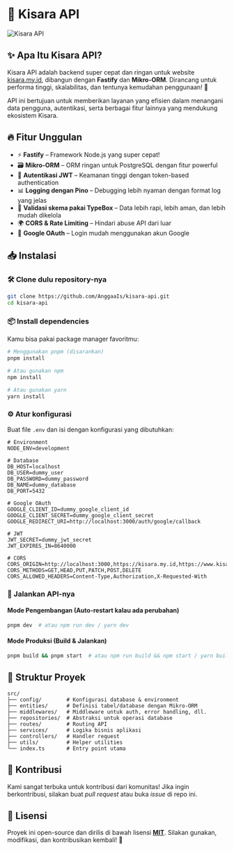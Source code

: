 # 🚀 Kisara API

![Kisara API](https://kisara.my.id/icon.svg)

## ✨ Apa Itu Kisara API?

Kisara API adalah backend super cepat dan ringan untuk website [kisara.my.id](https://kisara.my.id), dibangun dengan **Fastify** dan **Mikro-ORM**. Dirancang untuk performa tinggi, skalabilitas, dan tentunya kemudahan penggunaan! 🎯

API ini bertujuan untuk memberikan layanan yang efisien dalam menangani data pengguna, autentikasi, serta berbagai fitur lainnya yang mendukung ekosistem Kisara.

## 🔥 Fitur Unggulan

- ⚡ **Fastify** – Framework Node.js yang super cepat!
- 🗃 **Mikro-ORM** – ORM ringan untuk PostgreSQL dengan fitur powerful
- 🔐 **Autentikasi JWT** – Keamanan tinggi dengan token-based authentication
- 📊 **Logging dengan Pino** – Debugging lebih nyaman dengan format log yang jelas
- 📌 **Validasi skema pakai TypeBox** – Data lebih rapi, lebih aman, dan lebih mudah dikelola
- 🌍 **CORS & Rate Limiting** – Hindari abuse API dari luar
- 🚀 **Google OAuth** – Login mudah menggunakan akun Google

## 📥 Instalasi

### 🛠 Clone dulu repository-nya

```sh
git clone https://github.com/AnggaaIs/kisara-api.git
cd kisara-api
```

### 📦 Install dependencies

Kamu bisa pakai package manager favoritmu:

```sh
# Menggunakan pnpm (disarankan)
pnpm install

# Atau gunakan npm
npm install

# Atau gunakan yarn
yarn install
```

### ⚙️ Atur konfigurasi

Buat file `.env` dan isi dengan konfigurasi yang dibutuhkan:

```
# Environment
NODE_ENV=development

# Database
DB_HOST=localhost
DB_USER=dummy_user
DB_PASSWORD=dummy_password
DB_NAME=dummy_database
DB_PORT=5432

# Google OAuth
GOOGLE_CLIENT_ID=dummy_google_client_id
GOOGLE_CLIENT_SECRET=dummy_google_client_secret
GOOGLE_REDIRECT_URI=http://localhost:3000/auth/google/callback

# JWT
JWT_SECRET=dummy_jwt_secret
JWT_EXPIRES_IN=8640000

# CORS
CORS_ORIGIN=http://localhost:3000,https://kisara.my.id,https://www.kisara.my.id
CORS_METHODS=GET,HEAD,PUT,PATCH,POST,DELETE
CORS_ALLOWED_HEADERS=Content-Type,Authorization,X-Requested-With
```

### 🚀 Jalankan API-nya

#### Mode Pengembangan (Auto-restart kalau ada perubahan)

```sh
pnpm dev  # atau npm run dev / yarn dev
```

#### Mode Produksi (Build & Jalankan)

```sh
pnpm build && pnpm start  # atau npm run build && npm start / yarn build && yarn start
```

## 📂 Struktur Proyek

```
src/
├── config/        # Konfigurasi database & environment
├── entities/      # Definisi tabel/database dengan Mikro-ORM
├── middlewares/   # Middleware untuk auth, error handling, dll.
├── repositories/  # Abstraksi untuk operasi database
├── routes/        # Routing API
├── services/      # Logika bisnis aplikasi
├── controllers/   # Handler request
├── utils/         # Helper utilities
└── index.ts       # Entry point utama
```

## 🤝 Kontribusi

Kami sangat terbuka untuk kontribusi dari komunitas! Jika ingin berkontribusi, silakan buat _pull request_ atau buka _issue_ di repo ini.

## 📜 Lisensi

Proyek ini open-source dan dirilis di bawah lisensi [**MIT**](LICENSE). Silakan gunakan, modifikasi, dan kontribusikan kembali! 🚀
